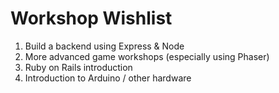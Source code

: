# Workshop Wishlist

1. Build a backend using Express & Node
2. More advanced game workshops (especially using Phaser)
3. Ruby on Rails introduction
4. Introduction to Arduino / other hardware
